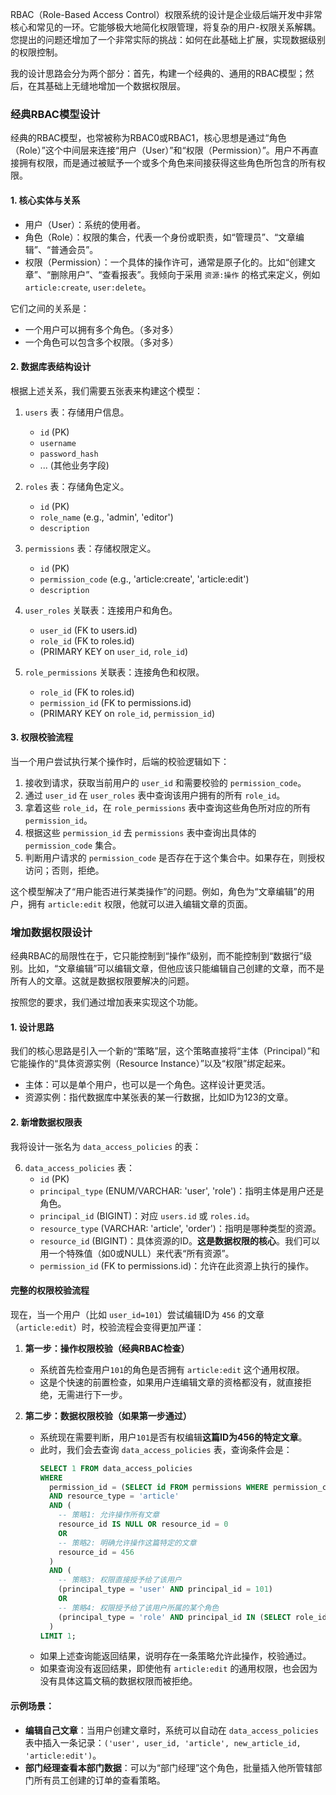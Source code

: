 
RBAC（Role-Based Access Control）权限系统的设计是企业级后端开发中非常核心和常见的一环。它能够极大地简化权限管理，将复杂的用户-权限关系解耦。您提出的问题还增加了一个非常实际的挑战：如何在此基础上扩展，实现数据级别的权限控制。

我的设计思路会分为两个部分：首先，构建一个经典的、通用的RBAC模型；然后，在其基础上无缝地增加一个数据权限层。

### 经典RBAC模型设计

经典的RBAC模型，也常被称为RBAC0或RBAC1，核心思想是通过“角色（Role）”这个中间层来连接“用户（User）”和“权限（Permission）”。用户不再直接拥有权限，而是通过被赋予一个或多个角色来间接获得这些角色所包含的所有权限。

#### 1. 核心实体与关系

*   用户（User）：系统的使用者。
*   角色（Role）：权限的集合，代表一个身份或职责，如“管理员”、“文章编辑”、“普通会员”。
*   权限（Permission）：一个具体的操作许可，通常是原子化的。比如“创建文章”、“删除用户”、“查看报表”。我倾向于采用 `资源:操作` 的格式来定义，例如 `article:create`, `user:delete`。

它们之间的关系是：
*   一个用户可以拥有多个角色。（多对多）
*   一个角色可以包含多个权限。（多对多）

#### 2. 数据库表结构设计

根据上述关系，我们需要五张表来构建这个模型：

1.  `users` 表：存储用户信息。
    *   `id` (PK)
    *   `username`
    *   `password_hash`
    *   ... (其他业务字段)

2.  `roles` 表：存储角色定义。
    *   `id` (PK)
    *   `role_name` (e.g., 'admin', 'editor')
    *   `description`

3.  `permissions` 表：存储权限定义。
    *   `id` (PK)
    *   `permission_code` (e.g., 'article:create', 'article:edit')
    *   `description`

4.  `user_roles` 关联表：连接用户和角色。
    *   `user_id` (FK to users.id)
    *   `role_id` (FK to roles.id)
    *   (PRIMARY KEY on `user_id`, `role_id`)

5.  `role_permissions` 关联表：连接角色和权限。
    *   `role_id` (FK to roles.id)
    *   `permission_id` (FK to permissions.id)
    *   (PRIMARY KEY on `role_id`, `permission_id`)

#### 3. 权限校验流程

当一个用户尝试执行某个操作时，后端的校验逻辑如下：
1.  接收到请求，获取当前用户的 `user_id` 和需要校验的 `permission_code`。
2.  通过 `user_id` 在 `user_roles` 表中查询该用户拥有的所有 `role_id`。
3.  拿着这些 `role_id`，在 `role_permissions` 表中查询这些角色所对应的所有 `permission_id`。
4.  根据这些 `permission_id` 去 `permissions` 表中查询出具体的 `permission_code` 集合。
5.  判断用户请求的 `permission_code` 是否存在于这个集合中。如果存在，则授权访问；否则，拒绝。

这个模型解决了“用户能否进行某类操作”的问题。例如，角色为“文章编辑”的用户，拥有 `article:edit` 权限，他就可以进入编辑文章的页面。

### 增加数据权限设计

经典RBAC的局限性在于，它只能控制到“操作”级别，而不能控制到“数据行”级别。比如，“文章编辑”可以编辑文章，但他应该只能编辑自己创建的文章，而不是所有人的文章。这就是数据权限要解决的问题。

按照您的要求，我们通过增加表来实现这个功能。

#### 1. 设计思路

我们的核心思路是引入一个新的“策略”层，这个策略直接将“主体（Principal）”和它能操作的“具体资源实例（Resource Instance）”以及“权限”绑定起来。

*   主体：可以是单个用户，也可以是一个角色。这样设计更灵活。
*   资源实例：指代数据库中某张表的某一行数据，比如ID为123的文章。

#### 2. 新增数据权限表

我将设计一张名为 `data_access_policies` 的表：

6.  `data_access_policies` 表：
    *   `id` (PK)
    *   `principal_type` (ENUM/VARCHAR: 'user', 'role')：指明主体是用户还是角色。
    *   `principal_id` (BIGINT)：对应 `users.id` 或 `roles.id`。
    *   `resource_type` (VARCHAR: 'article', 'order')：指明是哪种类型的资源。
    *   `resource_id` (BIGINT)：具体资源的ID。**这是数据权限的核心**。我们可以用一个特殊值（如0或NULL）来代表“所有资源”。
    *   `permission_id` (FK to permissions.id)：允许在此资源上执行的操作。

#### 完整的权限校验流程

现在，当一个用户（比如 `user_id=101`）尝试编辑ID为 `456` 的文章（`article:edit`）时，校验流程会变得更加严谨：

1.  **第一步：操作权限校验（经典RBAC检查）**
    *   系统首先检查用户`101`的角色是否拥有 `article:edit` 这个通用权限。
    *   这是个快速的前置检查，如果用户连编辑文章的资格都没有，就直接拒绝，无需进行下一步。

2.  **第二步：数据权限校验（如果第一步通过）**
    *   系统现在需要判断，用户`101`是否有权编辑**这篇ID为456的特定文章**。
    *   此时，我们会去查询 `data_access_policies` 表，查询条件会是：
        ```sql
        SELECT 1 FROM data_access_policies
        WHERE
          permission_id = (SELECT id FROM permissions WHERE permission_code = 'article:edit')
          AND resource_type = 'article'
          AND (
            -- 策略1: 允许操作所有文章
            resource_id IS NULL OR resource_id = 0
            OR
            -- 策略2: 明确允许操作这篇特定的文章
            resource_id = 456
          )
          AND (
            -- 策略3: 权限直接授予给了该用户
            (principal_type = 'user' AND principal_id = 101)
            OR
            -- 策略4: 权限授予给了该用户所属的某个角色
            (principal_type = 'role' AND principal_id IN (SELECT role_id FROM user_roles WHERE user_id = 101))
          )
        LIMIT 1;
        ```
    *   如果上述查询能返回结果，说明存在一条策略允许此操作，校验通过。
    *   如果查询没有返回结果，即使他有 `article:edit` 的通用权限，也会因为没有具体这篇文稿的数据权限而被拒绝。

#### 示例场景：
*   **编辑自己文章**：当用户创建文章时，系统可以自动在 `data_access_policies` 表中插入一条记录：`('user', user_id, 'article', new_article_id, 'article:edit')`。
*   **部门经理查看本部门数据**：可以为“部门经理”这个角色，批量插入他所管辖部门所有员工创建的订单的查看策略。
